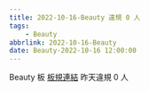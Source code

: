 ```yaml
---
title: 2022-10-16-Beauty 違規 0 人
tags:
    - Beauty
abbrlink: 2022-10-16-Beauty
date: Beauty-2022-10-16 12:00:00
---
```

Beauty 板 [板規連結](https://www.ptt.cc/bbs/Beauty/M.1630069980.A.84B.html)
昨天違規 0 人
